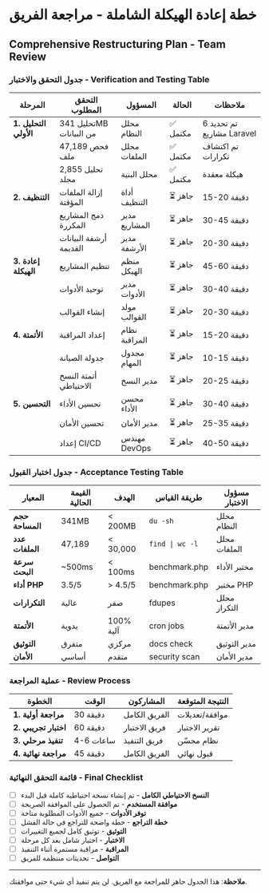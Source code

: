 # خطة إعادة الهيكلة الشاملة - مراجعة الفريق
## Comprehensive Restructuring Plan - Team Review

### جدول التحقق والاختبار - Verification and Testing Table

| المرحلة | التحقق المطلوب | المسؤول | الحالة | ملاحظات |
|---------|----------------|----------|--------|----------|
| **1. التحليل الأولي** | تحليل 341MB من البيانات | محلل النظام | ✅ مكتمل | تم تحديد 6 مشاريع Laravel |
| | فحص 47,189 ملف | محلل الملفات | ✅ مكتمل | تم اكتشاف تكرارات |
| | تحليل 2,855 مجلد | محلل البنية | ✅ مكتمل | هيكلة معقدة |
| **2. التنظيف** | إزالة الملفات المؤقتة | أداة التنظيف | ⏳ جاهز | 15-20 دقيقة |
| | دمج المشاريع المكررة | مدير المشاريع | ⏳ جاهز | 30-45 دقيقة |
| | أرشفة البيانات القديمة | مدير الأرشفة | ⏳ جاهز | 20-30 دقيقة |
| **3. إعادة الهيكلة** | تنظيم المشاريع | منظم الهيكل | ⏳ جاهز | 45-60 دقيقة |
| | توحيد الأدوات | مدير الأدوات | ⏳ جاهز | 30-40 دقيقة |
| | إنشاء القوالب | مولد القوالب | ⏳ جاهز | 20-30 دقيقة |
| **4. الأتمتة** | إعداد المراقبة | نظام المراقبة | ⏳ جاهز | 15-20 دقيقة |
| | جدولة الصيانة | مجدول المهام | ⏳ جاهز | 10-15 دقيقة |
| | أتمتة النسخ الاحتياطي | مدير النسخ | ⏳ جاهز | 20-25 دقيقة |
| **5. التحسين** | تحسين الأداء | محسن الأداء | ⏳ جاهز | 30-40 دقيقة |
| | تحسين الأمان | مدير الأمان | ⏳ جاهز | 25-35 دقيقة |
| | إعداد CI/CD | مهندس DevOps | ⏳ جاهز | 40-50 دقيقة |

### جدول اختبار القبول - Acceptance Testing Table

| المعيار | القيمة الحالية | الهدف | طريقة القياس | مسؤول الاختبار |
|---------|----------------|--------|--------------|-----------------|
| **حجم المساحة** | 341MB | < 200MB | `du -sh` | محلل النظام |
| **عدد الملفات** | 47,189 | < 30,000 | `find \| wc -l` | محلل الملفات |
| **سرعة البحث** | ~500ms | < 100ms | benchmark.php | مختبر الأداء |
| **أداء PHP** | 3.5/5 | > 4.5/5 | benchmark.php | مختبر PHP |
| **التكرارات** | عالية | صفر | fdupes | محلل التكرار |
| **الأتمتة** | يدوية | 100% آلية | cron jobs | مدير الأتمتة |
| **التوثيق** | متفرق | مركزي | docs check | مدير التوثيق |
| **الأمان** | أساسي | متقدم | security scan | مدير الأمان |

### عملية المراجعة - Review Process

| الخطوة | الوقت | المشاركون | النتيجة المتوقعة |
|--------|-------|------------|------------------|
| **1. مراجعة أولية** | 30 دقيقة | الفريق الكامل | موافقة/تعديلات |
| **2. اختبار تجريبي** | 60 دقيقة | فريق الاختبار | تقرير الاختبار |
| **3. تنفيذ مرحلي** | 4-6 ساعات | فريق التنفيذ | نظام محسّن |
| **4. مراجعة نهائية** | 45 دقيقة | الفريق الكامل | قبول نهائي |

### قائمة التحقق النهائية - Final Checklist

- [ ] **النسخ الاحتياطي الكامل** - تم إنشاء نسخة احتياطية كاملة قبل البدء
- [ ] **موافقة المستخدم** - تم الحصول على الموافقة الصريحة
- [ ] **توفر الأدوات** - جميع الأدوات المطلوبة متاحة
- [ ] **خطة التراجع** - خطة واضحة للتراجع في حالة الفشل
- [ ] **التوثيق** - توثيق كامل لجميع التغييرات
- [ ] **الاختبار** - اختبار شامل بعد كل مرحلة
- [ ] **المراقبة** - مراقبة مستمرة أثناء التنفيذ
- [ ] **التواصل** - تحديثات منتظمة للفريق

---

**ملاحظة**: هذا الجدول جاهز للمراجعة مع الفريق. لن يتم تنفيذ أي شيء حتى موافقتك.